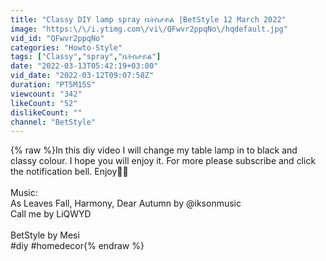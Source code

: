 ```yaml
---
title: "Classy DIY lamp spray ቤትስታይል |BetStyle 12 March 2022"
image: "https:\/\/i.ytimg.com\/vi\/QFwvr2ppqNo\/hqdefault.jpg"
vid_id: "QFwvr2ppqNo"
categories: "Howto-Style"
tags: ["Classy","spray","ቤትስታይል"]
date: "2022-03-13T05:42:19+03:00"
vid_date: "2022-03-12T09:07:58Z"
duration: "PT5M15S"
viewcount: "342"
likeCount: "52"
dislikeCount: ""
channel: "BetStyle"
---
```

{% raw %}In this diy video I will change my table lamp  in to black and classy colour. I hope you will enjoy it. For more please subscribe and click the notification bell. Enjoy🤩🥰<br /><br />Music: <br />As Leaves Fall, Harmony, Dear Autumn by @iksonmusic <br />Call me by LiQWYD<br /><br />BetStyle by Mesi<br />#diy #homedecor{% endraw %}
